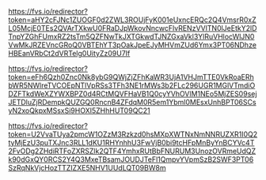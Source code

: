 https://fvs.io/redirector?token=aHY2cFJNc1ZUOGF0d2ZWL3ROUjFyK001eUxncERQc2Q4VmsrR0xZL05McjE0TEs2QVArTXkwU0FRaDJpWkovNncwcFlvRENzVVlTN0lJeEtkY2lDTnpYZGhFUmxRZ2tsTm5QZFNwTkJXTGkwdTJNZGxaVkl3YlRuVHlocWlJN0VwMkJRZEVncGRoQ0VBTEhYT3pOakJpeEJyMHVmZUd6Ymx3PT06NDhzeHBEanVRbCt2dVRTelg0UityZz09U7If

https://fvs.io/redirector?token=eFh6Qzh0Znc0Nk8ybG9QWjZjZFhKaWR3UjA1VHJmTTE0VkRoaERhbWR5NWlreTVCOEpNTlVpRSs3TFh3NE1rMWs3b2FLc296UGR1MGlVTmdiODZFTkdWeXZYWXBPZ0d4RCtMQVFHaVB1Q0cyYVhOVlM1NEo5MjZES09sejJETDluZjRDempkQUZGQ0RncnB4ZFdqM0R5em1Ybml0MEsxUnhBPT06SCsyN2xoQkpxMSsxSi9HOXI5ZHhHUT09QC21

https://fvs.io/redirector?token=U2VvaTUya2pmcW1OZzM3Rzkzd0hsMXpXWTNxNmNNRUZXR1I0Q2tyMjEzU3puTXJnc3RLL1dKU1RHYnhhU3FwVjB0bi9tcHFpMnByYnBCYVc4T2FvODg2ZHdiRTFoZXRSZlk2QTF4YmhxRUtBbFNURUM3UnozOVRmeUdQZk90dGxQY0RCS2Y4Q3MxeTBsamJOUDJTeFl1QmpvYVpmSzB2SWF3PT06SzRqNkVjcHozTTZIZXE5NHV1UUdLQT09BW8m
